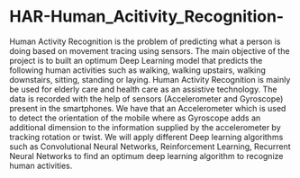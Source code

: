 # HAR-Human_Acitivity_Recognition-
Human Activity Recognition is the problem of predicting what a person is doing based on movement tracing using sensors. The main objective of the project is to built an optimum Deep Learning model that predicts the following human activities such as walking, walking upstairs, walking downstairs, sitting, standing or laying.
Human Activity Recognition is mainly be used for elderly care and health care as an assistive technology. The data is recorded with the help of sensors (Accelerometer and Gyroscope) present in the smartphones. We have that an Accelerometer which is used to detect the orientation of the mobile where as Gyroscope adds an additional dimension to the information supplied by the accelerometer by tracking rotation or twist.
We will apply different Deep learning algorithms such as Convolutional Neural Networks, Reinforcement Learning, Recurrent Neural Networks to find an optimum deep learning algorithm to recognize human activities.

